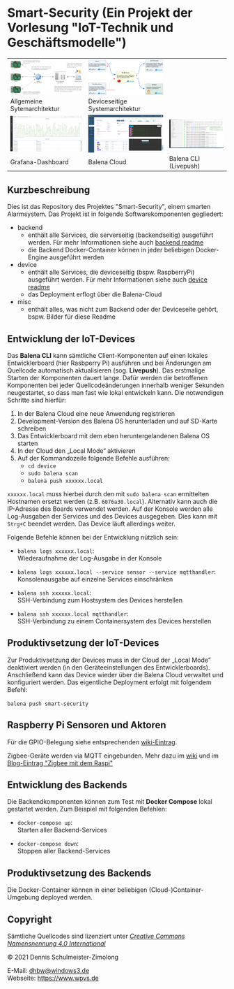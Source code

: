 # Smart-Security (Ein Projekt der Vorlesung "IoT-Technik und Geschäftsmodelle")

<table style="max-width: 100%;">
    <tr>
        <td>
            <a href="misc/img/architektur-allgemein.png">
                <img src="misc/img/architektur-allgemein.png" style="display: block; width: 100%;" />
            </a>
        </td>
        <td>
            <a href="misc/img/architektur-device.png">
                <img src="misc/img/architektur-device.png" style="display: block; width: 100%;" />
            </a>
        </td>
        <td>
            &nbsp;
        </td>
    </tr>
    <tr>
        <td>
            Allgemeine Sytemarchitektur
        </td>
        <td>
            Deviceseitige Systemarchitektur
        </td>
        <td>
            &nbsp;
        </td>
    </tr>
    <tr>
        <td>
            <a href="misc/img/screenshot-grafana.png">
                <img src="misc/img/screenshot-grafana.png" style="display: block; width: 100%;" />
            </a>
        </td>
        <td>
            <a href="misc/img/screenshot-balena-cloud.png">
                <img src="misc/img/screenshot-balena-cloud.png" style="display: block; width: 100%;" />
            </a>
        </td>
        <td>
            <a href="misc/img/screenshot-balena-cli.png">
                <img src="misc/img/screenshot-balena-cli.png" style="display: block; width: 100%;" />
            </a>
        </td>
    </tr>
    <tr>
        <td>
            Grafana-Dashboard
        </td>
        <td>
            Balena Cloud
        </td>
        <td>
            Balena CLI (Livepush)
        </td>
    </tr>
</table>

## Kurzbeschreibung

Dies ist das Repository des Projektes "Smart-Security", einem smarten Alarmsystem.
Das Projekt ist in folgende Softwarekomponenten gegliedert:

- backend
  - enthält alle Services, die serverseitig (backendseitig) ausgeführt werden. Für mehr Informationen siehe auch [backend readme](backend/README.md)
  - die Backend Docker-Container können in jeder beliebigen Docker-Engine ausgeführt werden
- device
  - enthält alle Services, die deviceseitig (bspw. RaspberryPi) ausgeführt werden. Für mehr Informationen siehe auch [device readme](device/README.md)
  - das Deployment erflogt über die Balena-Cloud
- misc
  - enthält alles, was nicht zum Backend oder der Deviceseite gehört, bspw. Bilder für diese Readme

## Entwicklung der IoT-Devices

Das **Balena CLI** kann sämtliche Client-Komponenten auf einen lokales Entwicklerboard
(hier Rasbperry Pi) ausführen und bei Änderungen am Quellcode automatisch aktualisieren
(sog. **Livepush**). Das erstmalige Starten der Komponenten dauert lange. Dafür werden
die betroffenen Komponenten bei jeder Quellcodeänderungen innerhalb weniger Sekunden
neugestartet, so dass man fast wie lokal entwickeln kann. Die notwendigen Schritte sind
hierfür:

  1. In der Balena Cloud eine neue Anwendung registrieren
  2. Development-Version des Balena OS herunterladen und auf SD-Karte schreiben
  3. Das Entwicklerboard mit dem eben heruntergelandenen Balena OS starten
  4. In der Cloud den „Local Mode“ aktivieren
  5. Auf der Kommandozeile folgende Befehle ausführen:
      * `cd device`
      * `sudo balena scan`
      * `balena push xxxxxx.local`

`xxxxxx.local` muss hierbei durch den mit `sudo balena scan` ermittelten Hostnamen
ersetzt werden (z.B. `6076a30.local`). Alternativ kann auch die IP-Adresse des
Boards verwendet werden. Auf der Konsole werden alle Log-Ausgaben der Services und
des Devices ausgegeben. Dies kann mit `Strg+C` beendet werden. Das Device läuft
allerdings weiter.

Folgende Befehle können bei der Entwicklung nützlich sein:

 * `balena logs xxxxxx.local`: <br/>
   Wiederaufnahme der Log-Ausgabe in der Konsole

 * `balena logs xxxxxx.local --service sensor --service mqtthandler`: <br/>
   Konsolenausgabe auf einzelne Services einschränken

* `balena ssh xxxxxx.local`: <br/>
  SSH-Verbindung zum Hostsystem des Devices herstellen

* `balena ssh xxxxxx.local mqtthandler`: <br/>
  SSH-Verbindung zu einem Containersystem des Devices herstellen

## Produktivsetzung der IoT-Devices

Zur Produktivsetzung der Devices muss in der Cloud der „Local Mode” deaktiviert
werden (in den Geräteeinstellungen des Entwicklerboards). Anschließend kann das
Device wieder über die Balena Cloud verwaltet und konfiguriert werden. Das
eigentliche Deployment erfolgt mit folgendem Befehl:

`balena push smart-security`

## Raspberry Pi Sensoren und Aktoren

Für die GPIO-Belegung siehe entsprechenden [wiki-Eintrag](https://github.com/Phape/smart-security/wiki/Raspberry-Pi-GPIO-Belegung).

Zigbee-Geräte werden via MQTT eingebunden. Mehr dazu im [wiki](https://github.com/Phape/smart-security/wiki/Zigbee) und im [Blog-Eintrag "Zigbee mit dem Raspi"](https://www.iot-embedded.de/iot-2021/smart-security/zigbee-mit-dem-raspi/)

## Entwicklung des Backends

Die Backendkomponenten können zum Test mit **Docker Compose** lokal gestartet
werden. Zum Beispiel mit folgenden Befehlen:

 * `docker-compose up`: <br/>
 Starten aller Backend-Services

 * `docker-compose down`: <br/>
 Stoppen aller Backend-Services

## Produktivsetzung des Backends

Die Docker-Container können in einer beliebigen (Cloud-)Container-Umgebung deployed
werden.

## Copyright

Sämtliche Quellcodes sind lizenziert unter
[_Creative Commons Namensnennung 4.0 International_](http://creativecommons.org/licenses/by/4.0/)

© 2021 Dennis Schulmeister-Zimolong <br/>

E-Mail: [dhbw@windows3.de](mailto:dhbw@windows3.de) <br/>
Webseite: https://www.wpvs.de